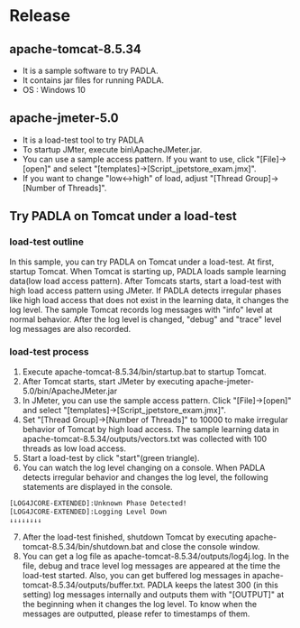 # Release
## apache-tomcat-8.5.34
* It is a sample software to try PADLA.
* It contains jar files for running PADLA.
* OS : Windows 10

## apache-jmeter-5.0
* It is a load-test tool to try PADLA
* To startup JMter, execute bin\ApacheJMeter.jar.
* You can use a sample access pattern. If you want to use, click "[File]->[open]" and select "[templates]->[Script_jpetstore_exam.jmx]".
* If you want to change "low<->high" of load, adjust "[Thread Group]->[Number of Threads]".

## Try PADLA on Tomcat under a load-test
### load-test outline
In this sample, you can try PADLA on Tomcat under a load-test. At first, startup Tomcat. When Tomcat is starting up, PADLA loads sample learning data(low load access pattern). After Tomcats starts, start a load-test with high load access pattern using JMeter. If PADLA detects irregular phases like high load access that does not exist in the learning data, it changes the log level. The sample Tomcat records log messages with "info" level at normal behavior. After the log level is changed, "debug" and "trace" level log messages are also recorded.

### load-test process
1. Execute apache-tomcat-8.5.34/bin/startup.bat to startup Tomcat.
2. After Tomcat starts, start JMeter by executing apache-jmeter-5.0/bin/ApacheJMeter.jar
3. In JMeter, you can use the sample access pattern. Click "[File]->[open]" and select "[templates]->[Script_jpetstore_exam.jmx]".
4. Set "[Thread Group]->[Number of Threads]" to 10000 to make irregular behavior of Tomcat by high load access. The sample learning data in apache-tomcat-8.5.34/outputs/vectors.txt was collected with 100 threads as low load access.
5. Start a load-test by click "start"(green triangle).
6. You can watch the log level changing on a console. When PADLA detects irregular behavior and changes the log level, the following statements are displayed in the console.
```sh
[LOG4JCORE-EXTENDED]:Unknown Phase Detected!
[LOG4JCORE-EXTENDED]:Logging Level Down
↓↓↓↓↓↓↓↓
```

7. After the load-test finished, shutdown Tomcat by executing apache-tomcat-8.5.34/bin/shutdown.bat and close the console window.
8. You can get a log file as apache-tomcat-8.5.34/outputs/log4j.log. In the file, debug and trace level log messages are appeared at the time the load-test started. Also, you can get buffered log messages in apache-tomcat-8.5.34/outputs/buffer.txt. PADLA keeps the latest 300 (in this setting) log messages internally and outputs them with "[OUTPUT]" at the beginning when it changes the log level. To know when the messages are outputted, please refer to timestamps of them.
